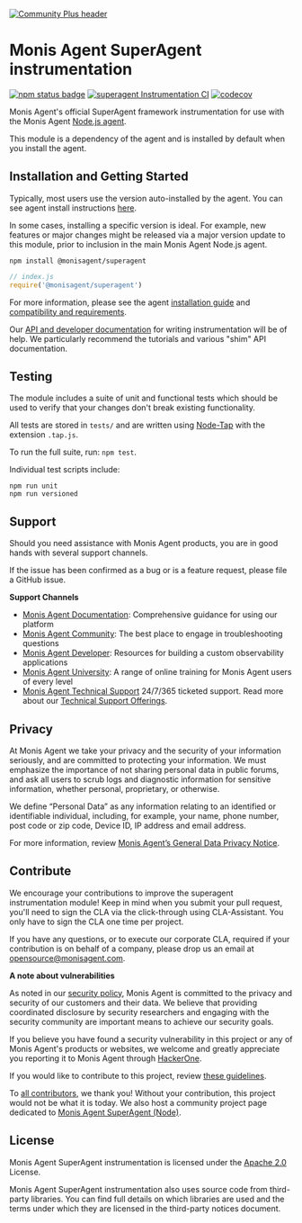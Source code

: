 [![Community Plus header](https://github.com/Cryptoking28/opensource-website/raw/main/src/images/categories/Community_Plus.png)](https://opensource.monisagent.com/oss-category/#community-plus)

# Monis Agent SuperAgent instrumentation

[![npm status badge][5]][6] [![superagent Instrumentation CI][1]][2] [![codecov][7]][8]

Monis Agent's official SuperAgent framework instrumentation for use with the
Monis Agent [Node.js agent](https://github.com/Cryptoking28/monisagent).

This module is a dependency of the agent and is installed by default when you install the agent.

## Installation and Getting Started
Typically, most users use the version auto-installed by the agent. You can see agent install instructions [here](https://github.com/Cryptoking28/monisagent#installation-and-getting-started).

In some cases, installing a specific version is ideal. For example, new features or major changes might be released via a major version update to this module, prior to inclusion in the main Monis Agent Node.js agent.

```
npm install @monisagent/superagent
```

```js
// index.js
require('@monisagent/superagent')
```

For more information, please see the agent [installation guide][3] and [compatibility and requirements][4].

Our [API and developer documentation](http://monisagent.github.io/node-monisagent/) for writing instrumentation will be of help. We particularly recommend the tutorials and various "shim" API documentation.

## Testing
The module includes a suite of unit and functional tests which should be used to
verify that your changes don't break existing functionality.

All tests are stored in `tests/` and are written using
[Node-Tap](https://www.npmjs.com/package/tap) with the extension `.tap.js`.

To run the full suite, run: `npm test`.

Individual test scripts include:

```
npm run unit
npm run versioned
```

## Support

Should you need assistance with Monis Agent products, you are in good hands with several support channels.

If the issue has been confirmed as a bug or is a feature request, please file a GitHub issue.

**Support Channels**

* [Monis Agent Documentation](https://docs.monisagent.com/docs/agents/nodejs-agent/getting-started/introduction-monis-agent-nodejs): Comprehensive guidance for using our platform
* [Monis Agent Community](https://discuss.monisagent.com/tags/c/telemetry-data-platform/agents/nodeagent): The best place to engage in troubleshooting questions
* [Monis Agent Developer](https://developer.monisagent.com/): Resources for building a custom observability applications
* [Monis Agent University](https://learn.monisagent.com/): A range of online training for Monis Agent users of every level
* [Monis Agent Technical Support](https://support.monisagent.com/) 24/7/365 ticketed support. Read more about our [Technical Support Offerings](https://docs.monisagent.com/docs/licenses/license-information/general-usage-licenses/support-plan).


## Privacy
At Monis Agent we take your privacy and the security of your information seriously, and are committed to protecting your information. We must emphasize the importance of not sharing personal data in public forums, and ask all users to scrub logs and diagnostic information for sensitive information, whether personal, proprietary, or otherwise.

We define “Personal Data” as any information relating to an identified or identifiable individual, including, for example, your name, phone number, post code or zip code, Device ID, IP address and email address.

For more information, review [Monis Agent’s General Data Privacy Notice](https://monisagent.com/termsandconditions/privacy).

## Contribute

We encourage your contributions to improve the superagent instrumentation module! Keep in mind when you submit your pull request, you'll need to sign the CLA via the click-through using CLA-Assistant. You only have to sign the CLA one time per project.

If you have any questions, or to execute our corporate CLA, required if your contribution is on behalf of a company,  please drop us an email at opensource@monisagent.com.

**A note about vulnerabilities**

As noted in our [security policy](https://github.com/Cryptoking28/monisagent-superagent/security/policy), Monis Agent is committed to the privacy and security of our customers and their data. We believe that providing coordinated disclosure by security researchers and engaging with the security community are important means to achieve our security goals.

If you believe you have found a security vulnerability in this project or any of Monis Agent's products or websites, we welcome and greatly appreciate you reporting it to Monis Agent through [HackerOne](https://hackerone.com/monisagent).

If you would like to contribute to this project, review [these guidelines](./CONTRIBUTING.md).

To [all contributors](https://github.com/Cryptoking28/monisagent-superagent/graphs/contributors), we thank you!  Without your contribution, this project would not be what it is today.  We also host a community project page dedicated to [Monis Agent SuperAgent (Node)](https://opensource.monisagent.com/projects/monisagent/node-monisagent-superagent).

## License
Monis Agent SuperAgent instrumentation is licensed under the [Apache 2.0](http://apache.org/licenses/LICENSE-2.0.txt) License.

Monis Agent SuperAgent instrumentation also uses source code from third-party libraries. You can find full details on which libraries are used and the terms under which they are licensed in the third-party notices document.

[1]: https://github.com/Cryptoking28/monisagent-superagent/workflows/superagent%20Instrumentation%20CI/badge.svg
[2]: https://github.com/Cryptoking28/monisagent-superagent/actions?query=workflow%3A%22superagent+Instrumentation+CI%22
[3]: https://docs.monisagent.com/docs/agents/nodejs-agent/installation-configuration/install-nodejs-agent
[4]: https://docs.monisagent.com/docs/agents/nodejs-agent/getting-started/compatibility-requirements-nodejs-agent
[5]: https://img.shields.io/npm/v/@monisagent/superagent.svg
[6]: https://www.npmjs.com/package/@monisagent/superagent
[7]: https://codecov.io/gh/monisagent/node-monisagent-superagent/branch/main/graph/badge.svg
[8]: https://codecov.io/gh/monisagent/node-monisagent-superagent
